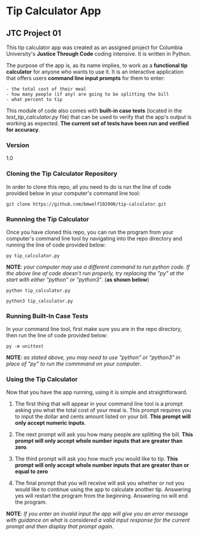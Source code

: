 # Tip Calculator App

## JTC Project 01

This tip calculator app was created as an assigned project for Columbia University's **Justice Through Code** coding intensive. It is written in Python.

The purpose of the app is, as its name implies, to work as a **functional tip calculator** for anyone who wants to use it. It is an interactive application that offers users **command line input prompts** for them to enter:

    - the total cost of their meal
    - how many people (if any) are going to be splitting the bill
    - what percent to tip

This module of code also comes with **built-in case tests** (located in the *test_tip_calculator.py* file) that can be used to verify that the app's output is working as expected. **The current set of tests have been run and verified for accuracy**.

### Version

1.0

### Cloning the Tip Calculator Repository

In order to clone this repo, all you need to do is run the line of code provided below in your computer's command line tool:

`git clone https://github.com/bmwolf102990/tip-calculator.git`

### Runnning the Tip Calculator

Once you have cloned this repo, you can run the program from your computer's command line tool by navigating into the repo directory and running the line of code provided below:

`py tip_calculator.py`

**NOTE**: *your computer may use a different command to run python code. If the above line of code doesn't run properly, try replacing the "py" at the start with either "python" or "python3"*. (**as shown below**)

`python tip_calculator.py`

`python3 tip_calculator.py`

### Running Built-In Case Tests

In your command line tool, first make sure you are in the repo directory, then run the line of code provided below:

`py -m unittest`

**NOTE**: *as stated above, you may need to use "python" or "python3" in place of "py" to run the commmand on your computer*.

### Using the Tip Calculator

Now that you have the app running, using it is simple and straightforward.

1. The first thing that will appear in your command line tool is a prompt asking you what the total cost of your meal is. This prompt requires you to input the dollar and cents amount listed on your bill. **This prompt will only accept numeric inputs**.

2. The next prompt will ask you how many people are splitting the bill. **This prompt will only accept whole number inputs that are greater than zero**.

3. The third prompt will ask you how much you would like to tip. **This prompt will only accept whole number inputs that are greater than or equal to zero**

4. The final prompt that you will receive will ask you whether or not you would like to continue using the app to calculate another tip. Answering yes will restart the program from the beginning. Answering no will end the program.

**NOTE**: *If you enter an invalid input the app will give you an error message with guidance on what is considered a valid input response for the current prompt and then display that prompt again*.
